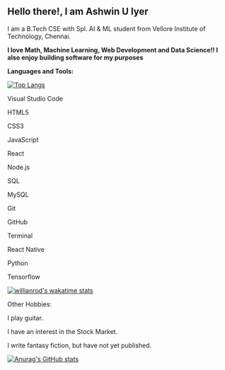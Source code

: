## Hello there!, I am Ashwin U Iyer 
I am a B.Tech CSE with Spl. AI & ML student from Vellore Institute of Technology, Chennai. 

**I love Math, Machine Learning, Web Development and Data Science!! 
I also enjoy building software for my purposes**


**Languages and Tools:**

[![Top Langs](https://github-readme-stats.vercel.app/api/top-langs/?username=ashwiniyer176&show_icons=true&theme=dark)](https://github.com/anuraghazra/github-readme-stats)

Visual Studio Code

HTML5

CSS3

JavaScript

React

Node.js

SQL

MySQL

Git

GitHub

Terminal

React Native

Python

Tensorflow


[![willianrod's wakatime stats](https://github-readme-stats.vercel.app/api/wakatime?username=ashwiniyer176)](https://github.com/anuraghazra/github-readme-stats)


Other Hobbies:

I play guitar.

I have an interest in the Stock Market.

I write fantasy fiction, but have not yet published.

[![Anurag's GitHub stats](https://github-readme-stats.vercel.app/api?username=ashwiniyer176&show_icons=true&theme=radical)](https://github.com/anuraghazra/github-readme-stats)
